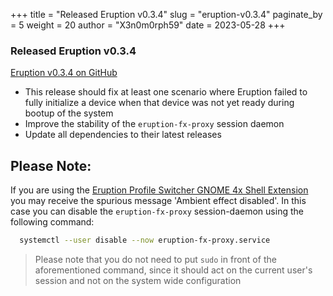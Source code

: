 +++
title = "Released Eruption v0.3.4"
slug = "eruption-v0.3.4"
paginate_by = 5
weight = 20
author = "X3n0m0rph59"
date = 2023-05-28
+++

### Released Eruption v0.3.4

[Eruption v0.3.4 on GitHub](https://github.com/X3n0m0rph59/eruption/releases/tag/v0.3.4)

- This release should fix at least one scenario where Eruption failed to fully initialize a device when that device was not yet ready during bootup of the system
- Improve the stability of the `eruption-fx-proxy` session daemon
- Update all dependencies to their latest releases

## Please Note:

If you are using the [Eruption Profile Switcher GNOME 4x Shell Extension](https://extensions.gnome.org/extension/2621/eruption-profile-switcher/) you may receive the spurious message 'Ambient effect disabled'. In this case you can disable the `eruption-fx-proxy` session-daemon using the following command:

```sh
  systemctl --user disable --now eruption-fx-proxy.service
```
> Please note that you do not need to put `sudo` in front of the aforementioned command, since it should act on the current user's session and not on the system wide configuration
